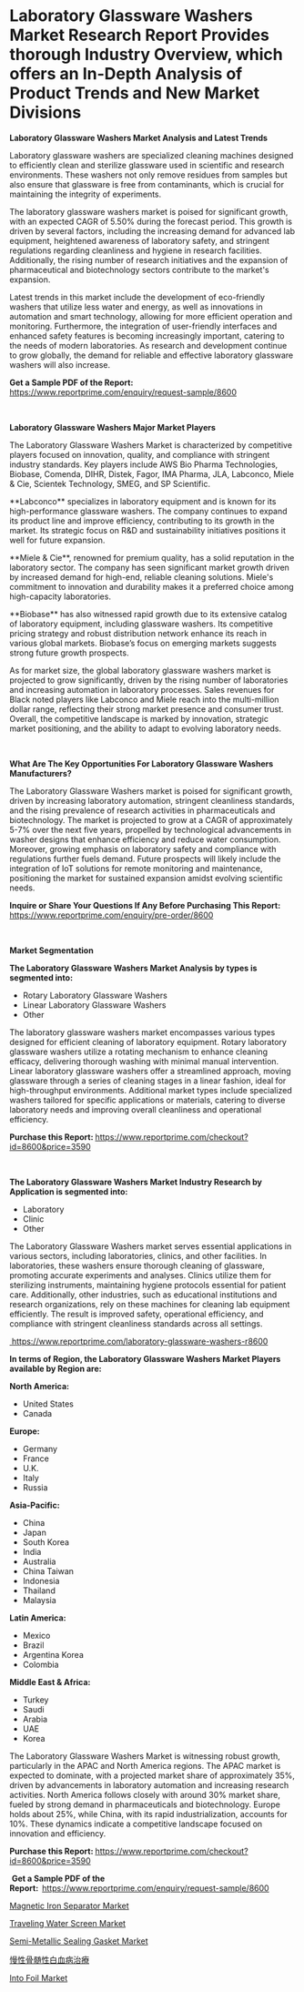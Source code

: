 <p><h1>Laboratory Glassware Washers Market Research Report Provides thorough Industry Overview, which offers an In-Depth Analysis of Product Trends and New Market Divisions</h1></p><p><strong>Laboratory Glassware Washers Market Analysis and Latest Trends</strong></p>
<p><p>Laboratory glassware washers are specialized cleaning machines designed to efficiently clean and sterilize glassware used in scientific and research environments. These washers not only remove residues from samples but also ensure that glassware is free from contaminants, which is crucial for maintaining the integrity of experiments.</p><p>The laboratory glassware washers market is poised for significant growth, with an expected CAGR of 5.50% during the forecast period. This growth is driven by several factors, including the increasing demand for advanced lab equipment, heightened awareness of laboratory safety, and stringent regulations regarding cleanliness and hygiene in research facilities. Additionally, the rising number of research initiatives and the expansion of pharmaceutical and biotechnology sectors contribute to the market's expansion.</p><p>Latest trends in this market include the development of eco-friendly washers that utilize less water and energy, as well as innovations in automation and smart technology, allowing for more efficient operation and monitoring. Furthermore, the integration of user-friendly interfaces and enhanced safety features is becoming increasingly important, catering to the needs of modern laboratories. As research and development continue to grow globally, the demand for reliable and effective laboratory glassware washers will also increase.</p></p>
<p><strong>Get a Sample PDF of the Report:&nbsp;</strong> <a href="https://www.reportprime.com/enquiry/request-sample/8600">https://www.reportprime.com/enquiry/request-sample/8600</a></p>
<p>&nbsp;</p>
<p><strong>Laboratory Glassware Washers Major Market Players</strong></p>
<p><p>The Laboratory Glassware Washers Market is characterized by competitive players focused on innovation, quality, and compliance with stringent industry standards. Key players include AWS Bio Pharma Technologies, Biobase, Comenda, DIHR, Distek, Fagor, IMA Pharma, JLA, Labconco, Miele & Cie, Scientek Technology, SMEG, and SP Scientific.</p><p>**Labconco** specializes in laboratory equipment and is known for its high-performance glassware washers. The company continues to expand its product line and improve efficiency, contributing to its growth in the market. Its strategic focus on R&D and sustainability initiatives positions it well for future expansion.</p><p>**Miele & Cie**, renowned for premium quality, has a solid reputation in the laboratory sector. The company has seen significant market growth driven by increased demand for high-end, reliable cleaning solutions. Miele's commitment to innovation and durability makes it a preferred choice among high-capacity laboratories.</p><p>**Biobase** has also witnessed rapid growth due to its extensive catalog of laboratory equipment, including glassware washers. Its competitive pricing strategy and robust distribution network enhance its reach in various global markets. Biobase’s focus on emerging markets suggests strong future growth prospects.</p><p>As for market size, the global laboratory glassware washers market is projected to grow significantly, driven by the rising number of laboratories and increasing automation in laboratory processes. Sales revenues for Black noted players like Labconco and Miele reach into the multi-million dollar range, reflecting their strong market presence and consumer trust. Overall, the competitive landscape is marked by innovation, strategic market positioning, and the ability to adapt to evolving laboratory needs.</p></p>
<p>&nbsp;</p>
<p><strong>What Are The Key Opportunities For Laboratory Glassware Washers Manufacturers?</strong></p>
<p><p>The Laboratory Glassware Washers market is poised for significant growth, driven by increasing laboratory automation, stringent cleanliness standards, and the rising prevalence of research activities in pharmaceuticals and biotechnology. The market is projected to grow at a CAGR of approximately 5-7% over the next five years, propelled by technological advancements in washer designs that enhance efficiency and reduce water consumption. Moreover, growing emphasis on laboratory safety and compliance with regulations further fuels demand. Future prospects will likely include the integration of IoT solutions for remote monitoring and maintenance, positioning the market for sustained expansion amidst evolving scientific needs.</p></p>
<p><strong>Inquire or Share Your Questions If Any Before Purchasing This Report:</strong> <a href="https://www.reportprime.com/enquiry/pre-order/8600">https://www.reportprime.com/enquiry/pre-order/8600</a></p>
<p>&nbsp;</p>
<p><strong>Market Segmentation</strong></p>
<p><strong>The Laboratory Glassware Washers Market Analysis by types is segmented into:</strong></p>
<p><ul><li>Rotary Laboratory Glassware Washers</li><li>Linear Laboratory Glassware Washers</li><li>Other</li></ul></p>
<p><p>The laboratory glassware washers market encompasses various types designed for efficient cleaning of laboratory equipment. Rotary laboratory glassware washers utilize a rotating mechanism to enhance cleaning efficacy, delivering thorough washing with minimal manual intervention. Linear laboratory glassware washers offer a streamlined approach, moving glassware through a series of cleaning stages in a linear fashion, ideal for high-throughput environments. Additional market types include specialized washers tailored for specific applications or materials, catering to diverse laboratory needs and improving overall cleanliness and operational efficiency.</p></p>
<p><strong>Purchase this Report:&nbsp;</strong><a href="https://www.reportprime.com/checkout?id=8600&price=3590">https://www.reportprime.com/checkout?id=8600&price=3590</a></p>
<p>&nbsp;</p>
<p><strong>The Laboratory Glassware Washers Market Industry Research by Application is segmented into:</strong></p>
<p><ul><li>Laboratory</li><li>Clinic</li><li>Other</li></ul></p>
<p><p>The Laboratory Glassware Washers market serves essential applications in various sectors, including laboratories, clinics, and other facilities. In laboratories, these washers ensure thorough cleaning of glassware, promoting accurate experiments and analyses. Clinics utilize them for sterilizing instruments, maintaining hygiene protocols essential for patient care. Additionally, other industries, such as educational institutions and research organizations, rely on these machines for cleaning lab equipment efficiently. The result is improved safety, operational efficiency, and compliance with stringent cleanliness standards across all settings.</p></p>
<p><a href="https://www.reportprime.com/laboratory-glassware-washers-r8600">&nbsp;https://www.reportprime.com/laboratory-glassware-washers-r8600</a></p>
<p><strong>In terms of Region, the Laboratory Glassware Washers Market Players available by Region are:</strong></p>
<p>
    <p> <strong> North America: </strong>
        <ul>
            <li>United States</li>
            <li>Canada</li>
        </ul>
        </p> 
    <p> <strong> Europe: </strong>
        <ul>
            <li>Germany</li>
            <li>France</li>
            <li>U.K.</li>
            <li>Italy</li>
            <li>Russia</li>
        </ul>
        </p> 
    <p> <strong> Asia-Pacific: </strong>
        <ul>
            <li>China</li>
            <li>Japan</li>
            <li>South Korea</li>
            <li>India</li>
            <li>Australia</li>
            <li>China Taiwan</li>
            <li>Indonesia</li>
            <li>Thailand</li>
            <li>Malaysia</li>
        </ul>
        </p> 
    <p> <strong> Latin America: </strong>
        <ul>
            <li>Mexico</li>
            <li>Brazil</li>
            <li>Argentina Korea</li>
            <li>Colombia</li>
        </ul>
        </p> 
    <p> <strong> Middle East & Africa: </strong>
        <ul>
            <li>Turkey</li>
            <li>Saudi</li>
            <li>Arabia</li>
            <li>UAE</li>
            <li>Korea</li>
        </ul>
    </p>
    </p>
<p><p>The Laboratory Glassware Washers Market is witnessing robust growth, particularly in the APAC and North America regions. The APAC market is expected to dominate, with a projected market share of approximately 35%, driven by advancements in laboratory automation and increasing research activities. North America follows closely with around 30% market share, fueled by strong demand in pharmaceuticals and biotechnology. Europe holds about 25%, while China, with its rapid industrialization, accounts for 10%. These dynamics indicate a competitive landscape focused on innovation and efficiency.</p></p>
<p><strong>Purchase this Report: </strong><a href="https://www.reportprime.com/checkout?id=8600&price=3590">https://www.reportprime.com/checkout?id=8600&price=3590</a></p>
<p>&nbsp;<strong>Get a Sample PDF of the Report:&nbsp;&nbsp;</strong><a href="https://www.reportprime.com/enquiry/request-sample/8600">https://www.reportprime.com/enquiry/request-sample/8600</a></p>
<p><strong></strong></p>
<p><p><a href="https://www.linkedin.com/pulse/magnetic-iron-separator-market-global-trends-forecast-2024-vuovf?trackingId=3i8Y2iYGT5aThQJmSIWU3A%3D%3D">Magnetic Iron Separator Market</a></p><p><a href="https://www.linkedin.com/pulse/traveling-water-screen-market-research-report-exploring-size-vqd0f?trackingId=fk7%2FBM6GSDmiKBiET9Hg%2FA%3D%3D">Traveling Water Screen Market</a></p><p><a href="https://issuu.com/reportprime-2/docs/semi-metallic-sealing-gasket-market_36f992ac3374dd">Semi-Metallic Sealing Gasket Market</a></p><p><a href="https://medium.com/@johnson154chris/chronic-myeloid-leukemia-treatment-b4840cfe483c">慢性骨髄性白血病治療</a></p><p><a href="https://issuu.com/reportprime-2/docs/into-foil-market-size-2030.pptx_b84fe25b7e40cf">Into Foil Market</a></p></p>